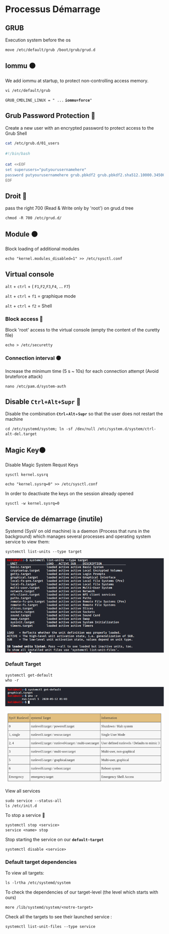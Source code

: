 # Processus Démarrage

## GRUB 

Execution system before the os

```text
move /etc/default/grub /boot/grub/grud.d
```

## Iommu ⚫ 

We add iommu at startup, to protect non-controlling access memory.

```text
vi /etc/default/grub
```

`GRUB_CMDLINE_LINUX = " ...` **`iommu=force`**`"`

## Grub Password Protection 🔴 

Create a new user with an encrypted password to protect access to the Grub Shell

```bash
cat /etc/grub.d/01_users

#!/bin/bash

cat <<EOF
set superusers="putyourusernamehere"
password putyourusernamehere grub.pbkdf2 grub.pbkdf2.sha512.10000.3450C89...
EOF
```

## Droit 🔴 

pass the right 700 \(Read & Write only by 'root'\) on grud.d tree

```text
chmod -R 700 /etc/grud.d/
```

## Module ⚫ 

Block loading of additional modules

```text
echo "kernel.modules_disabled=1" >> /etc/sysctl.conf
```

## Virtual console

`alt` + `ctrl` + \( `F1`,`F2`,`F3`,`F4`, ... `F7`\)

`alt` + `ctrl` + `f1` = graphique mode

`alt` + `ctrl` + `f2` = Shell

### Block access 🔴 

Block 'root' access to the virtual console \(empty the content of the curetty file\)

```text
echo > /etc/securetty
```

### Connection interval ⚫ 

Increase the minimum time \(5 s ~ 10s\) for each connection attempt \(Avoid bruteforce attack\)

```text
nano /etc/pam.d/system-auth 
```

## Disable `Ctrl+Alt+Supr` 🔴 

Disable the combination **`Ctrl`**+**`Alt`**+**`Supr`** so that the user does not restart the machine

```text
cd /etc/systemd/system; ln -sf /dev/null /etc/system.d/system/ctrl-alt-del.target
```

## Magic Key⚫ 

Disable Magic System Requst Keys

```text
sysctl kernel.sysrq
```

```text
echo "kernel.sysrq=0" >> /etc/sysctl.conf
```

In order to deactivate the keys on the session already opened

```text
sysctl -w kernel.sysrq=0
```

## Service de démarrage \(inutile\)

Systemd \(SysV on old machine\) is a daemon \(Process that runs in the background\) which manages several processes and operating system service to view them:

```text
systemctl list-units --type target
```

![](../.gitbook/assets/systemctl-list-units-type-target.png)

### Default Target

```text
systemctl get-default
who -r
```

![](../.gitbook/assets/runlevel.png)

![](../.gitbook/assets/runlevel_systemd_systemv.png)

View all services

```text
sudo service --status-all
ls /etc/init.d
```

To stop a service 🔴 

```text
systemctl stop <service>
service <name> stop
```

Stop starting the service on our **`default-target`**

```text
systemctl disable <service>
```

### Default target dependencies

To view all targets:

```text
ls -lrtha /etc/systemd/system
```

To check the dependencies of our target-level \(the level which starts with ours\)

```text
more /lib/systemd/system/<notre-target>
```

Check all the targets to see their launched service :

```text
systemctl list-unit-files --type service
```


